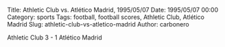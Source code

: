 Title: Athletic Club vs. Atlético Madrid, 1995/05/07
Date: 1995/05/07 00:00
Category: sports
Tags: football, football scores, Athletic Club, Atlético Madrid
Slug: athletic-club-vs-atletico-madrid
Author: carbonero


Athletic Club 3 - 1 Atlético Madrid
